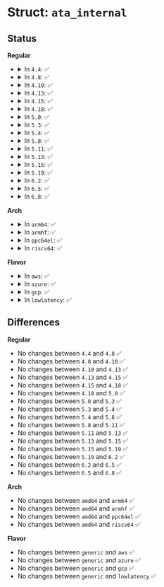 # Struct: <code>ata_internal</code>

## Status
<b>Regular</b>
<ul>
<li>
<details>
<summary>In <code>4.4</code>: ✅</summary>

```c
struct ata_internal {
    struct scsi_transport_template t;
    struct device_attribute private_port_attrs[3];
    struct device_attribute private_link_attrs[3];
    struct device_attribute private_dev_attrs[9];
    struct transport_container link_attr_cont;
    struct transport_container dev_attr_cont;
    struct device_attribute * link_attrs[4];
    struct device_attribute * port_attrs[4];
    struct device_attribute * dev_attrs[10];
};
```
</details>
</li>
<li>
<details>
<summary>In <code>4.8</code>: ✅</summary>

```c
struct ata_internal {
    struct scsi_transport_template t;
    struct device_attribute private_port_attrs[3];
    struct device_attribute private_link_attrs[3];
    struct device_attribute private_dev_attrs[9];
    struct transport_container link_attr_cont;
    struct transport_container dev_attr_cont;
    struct device_attribute * link_attrs[4];
    struct device_attribute * port_attrs[4];
    struct device_attribute * dev_attrs[10];
};
```
</details>
</li>
<li>
<details>
<summary>In <code>4.10</code>: ✅</summary>

```c
struct ata_internal {
    struct scsi_transport_template t;
    struct device_attribute private_port_attrs[3];
    struct device_attribute private_link_attrs[3];
    struct device_attribute private_dev_attrs[9];
    struct transport_container link_attr_cont;
    struct transport_container dev_attr_cont;
    struct device_attribute * link_attrs[4];
    struct device_attribute * port_attrs[4];
    struct device_attribute * dev_attrs[10];
};
```
</details>
</li>
<li>
<details>
<summary>In <code>4.13</code>: ✅</summary>

```c
struct ata_internal {
    struct scsi_transport_template t;
    struct device_attribute private_port_attrs[3];
    struct device_attribute private_link_attrs[3];
    struct device_attribute private_dev_attrs[9];
    struct transport_container link_attr_cont;
    struct transport_container dev_attr_cont;
    struct device_attribute * link_attrs[4];
    struct device_attribute * port_attrs[4];
    struct device_attribute * dev_attrs[10];
};
```
</details>
</li>
<li>
<details>
<summary>In <code>4.15</code>: ✅</summary>

```c
struct ata_internal {
    struct scsi_transport_template t;
    struct device_attribute private_port_attrs[3];
    struct device_attribute private_link_attrs[3];
    struct device_attribute private_dev_attrs[9];
    struct transport_container link_attr_cont;
    struct transport_container dev_attr_cont;
    struct device_attribute * link_attrs[4];
    struct device_attribute * port_attrs[4];
    struct device_attribute * dev_attrs[10];
};
```
</details>
</li>
<li>
<details>
<summary>In <code>4.18</code>: ✅</summary>

```c
struct ata_internal {
    struct scsi_transport_template t;
    struct device_attribute private_port_attrs[3];
    struct device_attribute private_link_attrs[3];
    struct device_attribute private_dev_attrs[9];
    struct transport_container link_attr_cont;
    struct transport_container dev_attr_cont;
    struct device_attribute * link_attrs[4];
    struct device_attribute * port_attrs[4];
    struct device_attribute * dev_attrs[10];
};
```
</details>
</li>
<li>
<details>
<summary>In <code>5.0</code>: ✅</summary>

```c
struct ata_internal {
    struct scsi_transport_template t;
    struct device_attribute private_port_attrs[3];
    struct device_attribute private_link_attrs[3];
    struct device_attribute private_dev_attrs[9];
    struct transport_container link_attr_cont;
    struct transport_container dev_attr_cont;
    struct device_attribute * link_attrs[4];
    struct device_attribute * port_attrs[4];
    struct device_attribute * dev_attrs[10];
};
```
</details>
</li>
<li>
<details>
<summary>In <code>5.3</code>: ✅</summary>

```c
struct ata_internal {
    struct scsi_transport_template t;
    struct device_attribute private_port_attrs[3];
    struct device_attribute private_link_attrs[3];
    struct device_attribute private_dev_attrs[9];
    struct transport_container link_attr_cont;
    struct transport_container dev_attr_cont;
    struct device_attribute * link_attrs[4];
    struct device_attribute * port_attrs[4];
    struct device_attribute * dev_attrs[10];
};
```
</details>
</li>
<li>
<details>
<summary>In <code>5.4</code>: ✅</summary>

```c
struct ata_internal {
    struct scsi_transport_template t;
    struct device_attribute private_port_attrs[3];
    struct device_attribute private_link_attrs[3];
    struct device_attribute private_dev_attrs[9];
    struct transport_container link_attr_cont;
    struct transport_container dev_attr_cont;
    struct device_attribute * link_attrs[4];
    struct device_attribute * port_attrs[4];
    struct device_attribute * dev_attrs[10];
};
```
</details>
</li>
<li>
<details>
<summary>In <code>5.8</code>: ✅</summary>

```c
struct ata_internal {
    struct scsi_transport_template t;
    struct device_attribute private_port_attrs[3];
    struct device_attribute private_link_attrs[3];
    struct device_attribute private_dev_attrs[9];
    struct transport_container link_attr_cont;
    struct transport_container dev_attr_cont;
    struct device_attribute * link_attrs[4];
    struct device_attribute * port_attrs[4];
    struct device_attribute * dev_attrs[10];
};
```
</details>
</li>
<li>
<details>
<summary>In <code>5.11</code>: ✅</summary>

```c
struct ata_internal {
    struct scsi_transport_template t;
    struct device_attribute private_port_attrs[3];
    struct device_attribute private_link_attrs[3];
    struct device_attribute private_dev_attrs[9];
    struct transport_container link_attr_cont;
    struct transport_container dev_attr_cont;
    struct device_attribute * link_attrs[4];
    struct device_attribute * port_attrs[4];
    struct device_attribute * dev_attrs[10];
};
```
</details>
</li>
<li>
<details>
<summary>In <code>5.13</code>: ✅</summary>

```c
struct ata_internal {
    struct scsi_transport_template t;
    struct device_attribute private_port_attrs[3];
    struct device_attribute private_link_attrs[3];
    struct device_attribute private_dev_attrs[9];
    struct transport_container link_attr_cont;
    struct transport_container dev_attr_cont;
    struct device_attribute * link_attrs[4];
    struct device_attribute * port_attrs[4];
    struct device_attribute * dev_attrs[10];
};
```
</details>
</li>
<li>
<details>
<summary>In <code>5.15</code>: ✅</summary>

```c
struct ata_internal {
    struct scsi_transport_template t;
    struct device_attribute private_port_attrs[3];
    struct device_attribute private_link_attrs[3];
    struct device_attribute private_dev_attrs[9];
    struct transport_container link_attr_cont;
    struct transport_container dev_attr_cont;
    struct device_attribute * link_attrs[4];
    struct device_attribute * port_attrs[4];
    struct device_attribute * dev_attrs[10];
};
```
</details>
</li>
<li>
<details>
<summary>In <code>5.19</code>: ✅</summary>

```c
struct ata_internal {
    struct scsi_transport_template t;
    struct device_attribute private_port_attrs[3];
    struct device_attribute private_link_attrs[3];
    struct device_attribute private_dev_attrs[9];
    struct transport_container link_attr_cont;
    struct transport_container dev_attr_cont;
    struct device_attribute * link_attrs[4];
    struct device_attribute * port_attrs[4];
    struct device_attribute * dev_attrs[10];
};
```
</details>
</li>
<li>
<details>
<summary>In <code>6.2</code>: ✅</summary>

```c
struct ata_internal {
    struct scsi_transport_template t;
    struct device_attribute private_port_attrs[3];
    struct device_attribute private_link_attrs[3];
    struct device_attribute private_dev_attrs[9];
    struct transport_container link_attr_cont;
    struct transport_container dev_attr_cont;
    struct device_attribute * link_attrs[4];
    struct device_attribute * port_attrs[4];
    struct device_attribute * dev_attrs[10];
};
```
</details>
</li>
<li>
<details>
<summary>In <code>6.5</code>: ✅</summary>

```c
struct ata_internal {
    struct scsi_transport_template t;
    struct device_attribute private_port_attrs[3];
    struct device_attribute private_link_attrs[3];
    struct device_attribute private_dev_attrs[9];
    struct transport_container link_attr_cont;
    struct transport_container dev_attr_cont;
    struct device_attribute * link_attrs[4];
    struct device_attribute * port_attrs[4];
    struct device_attribute * dev_attrs[10];
};
```
</details>
</li>
<li>
<details>
<summary>In <code>6.8</code>: ✅</summary>

```c
struct ata_internal {
    struct scsi_transport_template t;
    struct device_attribute private_port_attrs[3];
    struct device_attribute private_link_attrs[3];
    struct device_attribute private_dev_attrs[9];
    struct transport_container link_attr_cont;
    struct transport_container dev_attr_cont;
    struct device_attribute * link_attrs[4];
    struct device_attribute * port_attrs[4];
    struct device_attribute * dev_attrs[10];
};
```
</details>
</li>
</ul>
<b>Arch</b>
<ul>
<li>
<details>
<summary>In <code>arm64</code>: ✅</summary>

```c
struct ata_internal {
    struct scsi_transport_template t;
    struct device_attribute private_port_attrs[3];
    struct device_attribute private_link_attrs[3];
    struct device_attribute private_dev_attrs[9];
    struct transport_container link_attr_cont;
    struct transport_container dev_attr_cont;
    struct device_attribute * link_attrs[4];
    struct device_attribute * port_attrs[4];
    struct device_attribute * dev_attrs[10];
};
```
</details>
</li>
<li>
<details>
<summary>In <code>armhf</code>: ✅</summary>

```c
struct ata_internal {
    struct scsi_transport_template t;
    struct device_attribute private_port_attrs[3];
    struct device_attribute private_link_attrs[3];
    struct device_attribute private_dev_attrs[9];
    struct transport_container link_attr_cont;
    struct transport_container dev_attr_cont;
    struct device_attribute * link_attrs[4];
    struct device_attribute * port_attrs[4];
    struct device_attribute * dev_attrs[10];
};
```
</details>
</li>
<li>
<details>
<summary>In <code>ppc64el</code>: ✅</summary>

```c
struct ata_internal {
    struct scsi_transport_template t;
    struct device_attribute private_port_attrs[3];
    struct device_attribute private_link_attrs[3];
    struct device_attribute private_dev_attrs[9];
    struct transport_container link_attr_cont;
    struct transport_container dev_attr_cont;
    struct device_attribute * link_attrs[4];
    struct device_attribute * port_attrs[4];
    struct device_attribute * dev_attrs[10];
};
```
</details>
</li>
<li>
<details>
<summary>In <code>riscv64</code>: ✅</summary>

```c
struct ata_internal {
    struct scsi_transport_template t;
    struct device_attribute private_port_attrs[3];
    struct device_attribute private_link_attrs[3];
    struct device_attribute private_dev_attrs[9];
    struct transport_container link_attr_cont;
    struct transport_container dev_attr_cont;
    struct device_attribute * link_attrs[4];
    struct device_attribute * port_attrs[4];
    struct device_attribute * dev_attrs[10];
};
```
</details>
</li>
</ul>
<b>Flavor</b>
<ul>
<li>
<details>
<summary>In <code>aws</code>: ✅</summary>

```c
struct ata_internal {
    struct scsi_transport_template t;
    struct device_attribute private_port_attrs[3];
    struct device_attribute private_link_attrs[3];
    struct device_attribute private_dev_attrs[9];
    struct transport_container link_attr_cont;
    struct transport_container dev_attr_cont;
    struct device_attribute * link_attrs[4];
    struct device_attribute * port_attrs[4];
    struct device_attribute * dev_attrs[10];
};
```
</details>
</li>
<li>
<details>
<summary>In <code>azure</code>: ✅</summary>

```c
struct ata_internal {
    struct scsi_transport_template t;
    struct device_attribute private_port_attrs[3];
    struct device_attribute private_link_attrs[3];
    struct device_attribute private_dev_attrs[9];
    struct transport_container link_attr_cont;
    struct transport_container dev_attr_cont;
    struct device_attribute * link_attrs[4];
    struct device_attribute * port_attrs[4];
    struct device_attribute * dev_attrs[10];
};
```
</details>
</li>
<li>
<details>
<summary>In <code>gcp</code>: ✅</summary>

```c
struct ata_internal {
    struct scsi_transport_template t;
    struct device_attribute private_port_attrs[3];
    struct device_attribute private_link_attrs[3];
    struct device_attribute private_dev_attrs[9];
    struct transport_container link_attr_cont;
    struct transport_container dev_attr_cont;
    struct device_attribute * link_attrs[4];
    struct device_attribute * port_attrs[4];
    struct device_attribute * dev_attrs[10];
};
```
</details>
</li>
<li>
<details>
<summary>In <code>lowlatency</code>: ✅</summary>

```c
struct ata_internal {
    struct scsi_transport_template t;
    struct device_attribute private_port_attrs[3];
    struct device_attribute private_link_attrs[3];
    struct device_attribute private_dev_attrs[9];
    struct transport_container link_attr_cont;
    struct transport_container dev_attr_cont;
    struct device_attribute * link_attrs[4];
    struct device_attribute * port_attrs[4];
    struct device_attribute * dev_attrs[10];
};
```
</details>
</li>
</ul>

## Differences
<b>Regular</b>
<ul>
<li>
No changes between <code>4.4</code> and <code>4.8</code> ✅
</li>
<li>
No changes between <code>4.8</code> and <code>4.10</code> ✅
</li>
<li>
No changes between <code>4.10</code> and <code>4.13</code> ✅
</li>
<li>
No changes between <code>4.13</code> and <code>4.15</code> ✅
</li>
<li>
No changes between <code>4.15</code> and <code>4.18</code> ✅
</li>
<li>
No changes between <code>4.18</code> and <code>5.0</code> ✅
</li>
<li>
No changes between <code>5.0</code> and <code>5.3</code> ✅
</li>
<li>
No changes between <code>5.3</code> and <code>5.4</code> ✅
</li>
<li>
No changes between <code>5.4</code> and <code>5.8</code> ✅
</li>
<li>
No changes between <code>5.8</code> and <code>5.11</code> ✅
</li>
<li>
No changes between <code>5.11</code> and <code>5.13</code> ✅
</li>
<li>
No changes between <code>5.13</code> and <code>5.15</code> ✅
</li>
<li>
No changes between <code>5.15</code> and <code>5.19</code> ✅
</li>
<li>
No changes between <code>5.19</code> and <code>6.2</code> ✅
</li>
<li>
No changes between <code>6.2</code> and <code>6.5</code> ✅
</li>
<li>
No changes between <code>6.5</code> and <code>6.8</code> ✅
</li>
</ul>
<b>Arch</b>
<ul>
<li>
No changes between <code>amd64</code> and <code>arm64</code> ✅
</li>
<li>
No changes between <code>amd64</code> and <code>armhf</code> ✅
</li>
<li>
No changes between <code>amd64</code> and <code>ppc64el</code> ✅
</li>
<li>
No changes between <code>amd64</code> and <code>riscv64</code> ✅
</li>
</ul>
<b>Flavor</b>
<ul>
<li>
No changes between <code>generic</code> and <code>aws</code> ✅
</li>
<li>
No changes between <code>generic</code> and <code>azure</code> ✅
</li>
<li>
No changes between <code>generic</code> and <code>gcp</code> ✅
</li>
<li>
No changes between <code>generic</code> and <code>lowlatency</code> ✅
</li>
</ul>

